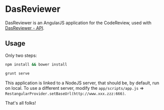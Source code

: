# DasReviewer

DasReviewer is an AngularJS application for the CodeReview, used with [DasReviewer - API](https://github.com/ngotchac/dasreviewer-api).

## Usage

Only two steps:
```bash
npm install && bower install
```

```bash
grunt serve
```

This application is linked to a NodeJS server, that should be, by default, run on local. To use a different server, modify the `app/scripts/app.js` => `RestangularProvider.setBaseUrl(http://www.xxx.zzz:666)`.

That's all folks!